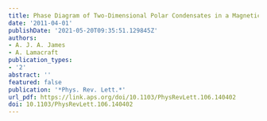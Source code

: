 ```yaml
---
title: Phase Diagram of Two-Dimensional Polar Condensates in a Magnetic Field
date: '2011-04-01'
publishDate: '2021-05-20T09:35:51.129845Z'
authors:
- A. J. A. James
- A. Lamacraft
publication_types:
- '2'
abstract: ''
featured: false
publication: '*Phys. Rev. Lett.*'
url_pdf: https://link.aps.org/doi/10.1103/PhysRevLett.106.140402
doi: 10.1103/PhysRevLett.106.140402
---
```


